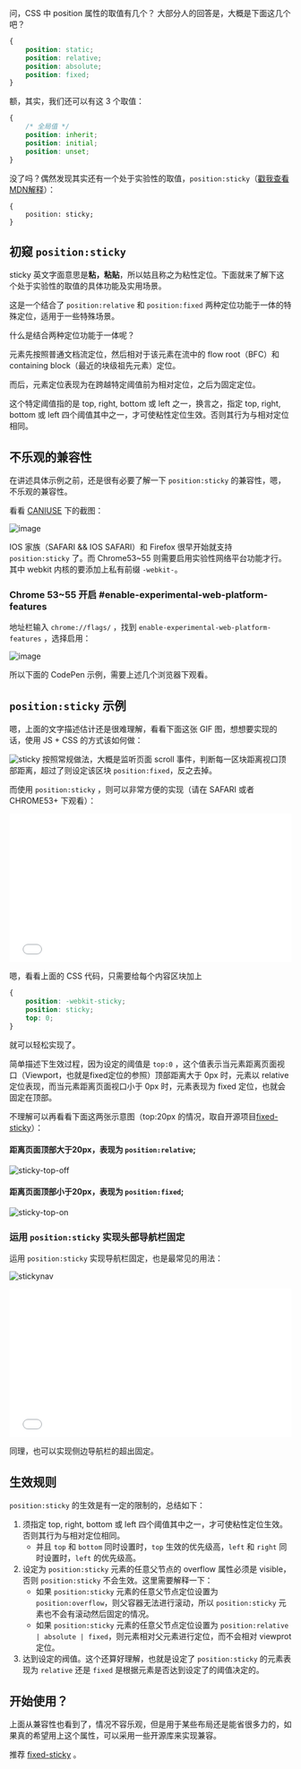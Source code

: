 问，CSS 中 position 属性的取值有几个？
大部分人的回答是，大概是下面这几个吧？

```css
{
    position: static;
    position: relative;
    position: absolute;
    position: fixed;
}
```



额，其实，我们还可以有这 3 个取值：

```css
{
    /* 全局值 */
    position: inherit;
    position: initial;
    position: unset;
}
```



没了吗？偶然发现其实还有一个处于实验性的取值，`position:sticky`（[戳我查看MDN解释](https://developer.mozilla.org/zh-CN/docs/Web/CSS/position)）：

```
{
    position: sticky;
}
```



## 初窥 `position:sticky`

sticky 英文字面意思是**粘，粘贴**，所以姑且称之为粘性定位。下面就来了解下这个处于实验性的取值的具体功能及实用场景。

这是一个结合了 `position:relative` 和 `position:fixed` 两种定位功能于一体的特殊定位，适用于一些特殊场景。

什么是结合两种定位功能于一体呢？

元素先按照普通文档流定位，然后相对于该元素在流中的 flow root（BFC）和 containing block（最近的块级祖先元素）定位。

而后，元素定位表现为在跨越特定阈值前为相对定位，之后为固定定位。

这个特定阈值指的是 top, right, bottom 或 left 之一，换言之，指定 top, right, bottom 或 left 四个阈值其中之一，才可使粘性定位生效。否则其行为与相对定位相同。

## 不乐观的兼容性

在讲述具体示例之前，还是很有必要了解一下 `position:sticky` 的兼容性，嗯，不乐观的兼容性。

看看 [CANIUSE](http://caniuse.com/#feat=css-sticky) 下的截图：

![image](./img/d8350772-f3a1-11e6-9ef9-f8cf3df16ffe.png)



IOS 家族（SAFARI && IOS SAFARI）和 Firefox 很早开始就支持 `position:sticky` 了。而 Chrome53~55 则需要启用实验性网络平台功能才行。其中 webkit 内核的要添加上私有前缀 `-webkit-`。

### Chrome 53~55 开启 #enable-experimental-web-platform-features

地址栏输入 `chrome://flags/` ，找到 `enable-experimental-web-platform-features` ，选择启用：

![image](./img/d74295c2-f3a2-11e6-9c09-f75f30b017bd.png)

所以下面的 CodePen 示例，需要上述几个浏览器下观看。

## `position:sticky` 示例

嗯，上面的文字描述估计还是很难理解，看看下面这张 GIF 图，想想要实现的话，使用 JS + CSS 的方式该如何做：

![sticky](./img/97af8828-f39f-11e6-82db-55405160eea3.gif)
按照常规做法，大概是监听页面 scroll 事件，判断每一区块距离视口顶部距离，超过了则设定该区块 `position:fixed`，反之去掉。

而使用 `position:sticky` ，则可以非常方便的实现（请在 SAFARI 或者 CHROME53+ 下观看）：

<iframe height='265' scrolling='no' title='positionSticky' src='//codepen.io/Chokcoco/embed/XpGjJg/?height=265&theme-id=0&default-tab=css,result&embed-version=2' frameborder='no' allowtransparency='true' allowfullscreen='true' style='width: 100%;'>See the Pen positionSticky by Chokcoco (@Chokcoco) on CodePen. </iframe>

嗯，看看上面的 CSS 代码，只需要给每个内容区块加上

```css
{
    position: -webkit-sticky;
    position: sticky;
    top: 0;
}
```



就可以轻松实现了。

简单描述下生效过程，因为设定的阈值是 `top:0` ，这个值表示当元素距离页面视口（Viewport，也就是fixed定位的参照）顶部距离大于 0px 时，元素以 relative 定位表现，而当元素距离页面视口小于 0px 时，元素表现为 fixed 定位，也就会固定在顶部。

不理解可以再看看下面这两张示意图（top:20px 的情况，取自开源项目[fixed-sticky](https://github.com/filamentgroup/fixed-sticky)）：

#### 距离页面顶部大于20px，表现为 `position:relative`;

![sticky-top-off](./img/7dabb642-f3a7-11e6-8eba-e48cc56642dc.gif)

#### 距离页面顶部小于20px，表现为 `position:fixed`;

![sticky-top-on](./img/c0cfee66-f3a7-11e6-995b-0b497360ca2b.gif)

### 运用 `position:sticky` 实现头部导航栏固定

运用 `position:sticky` 实现导航栏固定，也是最常见的用法：

![stickynav](./img/9a4707d6-f3a5-11e6-82b2-2e6c5f95a706.gif)


<iframe height='265' scrolling='no' title='stickyNav' src='//codepen.io/Chokcoco/embed/OWqpjJ/?height=265&theme-id=0&default-tab=css,result&embed-version=2' frameborder='no' allowtransparency='true' allowfullscreen='true' style='width: 100%;'>See the Pen stickyNav by Chokcoco (@Chokcoco) on CodePen. </iframe>

同理，也可以实现侧边导航栏的超出固定。

## 生效规则

`position:sticky` 的生效是有一定的限制的，总结如下：

1. 须指定 top, right, bottom 或 left 四个阈值其中之一，才可使粘性定位生效。否则其行为与相对定位相同。
   - 并且 `top` 和 `bottom` 同时设置时，`top` 生效的优先级高，`left` 和 `right` 同时设置时，`left` 的优先级高。
2. 设定为 `position:sticky` 元素的任意父节点的 overflow 属性必须是 visible，否则 `position:sticky` 不会生效。这里需要解释一下：
   - 如果 `position:sticky` 元素的任意父节点定位设置为 `position:overflow`，则父容器无法进行滚动，所以 `position:sticky` 元素也不会有滚动然后固定的情况。
   - 如果 `position:sticky` 元素的任意父节点定位设置为 `position:relative | absolute | fixed`，则元素相对父元素进行定位，而不会相对 viewprot 定位。
3. 达到设定的阀值。这个还算好理解，也就是设定了 `position:sticky` 的元素表现为 `relative` 还是 `fixed` 是根据元素是否达到设定了的阈值决定的。

## 开始使用？

上面从兼容性也看到了，情况不容乐观，但是用于某些布局还是能省很多力的，如果真的希望用上这个属性，可以采用一些开源库来实现兼容。

推荐 [fixed-sticky](https://github.com/filamentgroup/fixed-sticky) 。